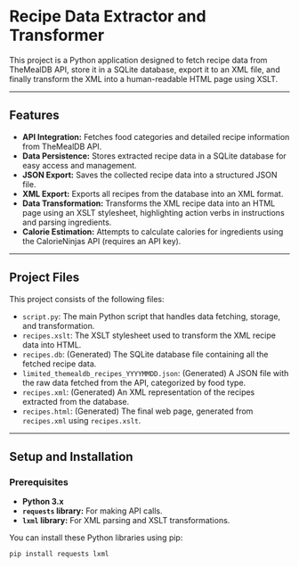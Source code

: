 # Recipe Data Extractor and Transformer

This project is a Python application designed to fetch recipe data from TheMealDB API, store it in a SQLite database, export it to an XML file, and finally transform the XML into a human-readable HTML page using XSLT.

---

## Features

-   **API Integration:** Fetches food categories and detailed recipe information from TheMealDB API.
-   **Data Persistence:** Stores extracted recipe data in a SQLite database for easy access and management.
-   **JSON Export:** Saves the collected recipe data into a structured JSON file.
-   **XML Export:** Exports all recipes from the database into an XML format.
-   **Data Transformation:** Transforms the XML recipe data into an HTML page using an XSLT stylesheet, highlighting action verbs in instructions and parsing ingredients.
-   **Calorie Estimation:** Attempts to calculate calories for ingredients using the CalorieNinjas API (requires an API key).

---

## Project Files

This project consists of the following files:

-   `script.py`: The main Python script that handles data fetching, storage, and transformation.
-   `recipes.xslt`: The XSLT stylesheet used to transform the XML recipe data into HTML.
-   `recipes.db`: (Generated) The SQLite database file containing all the fetched recipe data.
-   `limited_themealdb_recipes_YYYYMMDD.json`: (Generated) A JSON file with the raw data fetched from the API, categorized by food type.
-   `recipes.xml`: (Generated) An XML representation of the recipes extracted from the database.
-   `recipes.html`: (Generated) The final web page, generated from `recipes.xml` using `recipes.xslt`.

---

## Setup and Installation

### Prerequisites

-   **Python 3.x**
-   **`requests` library:** For making API calls.
-   **`lxml` library:** For XML parsing and XSLT transformations.

You can install these Python libraries using pip:

```bash
pip install requests lxml